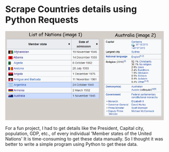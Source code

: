 # Scrape Countries details using Python Requests

<p align="center">
  <img src="https://github.com/vkuberan/images/blob/main/imgs/all-in.png?raw=true" alt="Wikipedia Countries data"/>
</p>

For a fun project, I had to get details like the President, Capital city, population, GDP, etc., of every individual 'Member states of the United Nations' It is time-consuming to get these data manually. So I thought it was better to write a simple program using Python to get these data.

